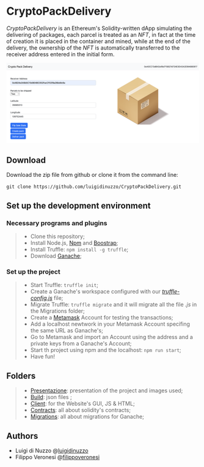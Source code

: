 # CryptoPackDelivery
_CryptoPackDelivery_ is an Ethereum's Solidity-written dApp simulating the delivering of packages, each parcel is treated as an _NFT_, in fact at the time of creation it is placed in the container and mined, while at the end of the delivery, the ownership of the _NFT_ is automatically transferred to the receiver address entered in the initial form.

<p align="center">
  <img src="https://github.com/luigidinuzzo/CryptoPackDelivery/blob/main/Presentazione/img/webApp.png" alt="webApp"/>
</p>


## Download
Download the zip file from github or clone it from the command line:

```
git clone https://github.com/luigidinuzzo/CryptoPackDelivery.git
```

## Set up the development environment
### Necessary programs and plugins

> + Clone this repository;
> + Install Node.js, [Npm](https://nodejs.org/en) and [Boostrap](https://getbootstrap.com);
> + Install Truffle: ```npm install -g truffle```;
> + Download [Ganache](https://www.trufflesuite.com/ganache);

### Set up the project
> + Start Truffle: ```truffle init```;
> + Create a Ganache's workspace configured with our [_truffle-config.js_](https://github.com/luigidinuzzo/CryptoPackDelivery/blob/main/truffle-config.js) file;
> + Migrate Truffle: ```truffle migrate``` and it will migrate all the file _.js_ in the Migrations folder;
> + Create a [Metamask](https://metamask.io) Account for testing the transactions;
> + Add a localhost newtwork in your Metamask Account specifing the same URL as Ganache's;
> + Go to Metamask and import an Account using the address and a private keys from a Ganache's Account;
> + Start th project using npm and the localhost: ```npm run start```;
> + Have fun! 




## Folders

> + [Presentazione][lk_pre]: presentation of the project and images used;
> + [Build][lk_bui]: json files ;
> + [Client][lk_clt]:  for the Website's GUI, JS & HTML;
> + [Contracts][lk_con]: all about solidity's contracts;
> + [Migrations][lk_mig]: all about migrations for Ganache;

[lk_pre]: https://github.com/luigidinuzzo/CryptoPackDelivery/tree/main/Presentazione	"Presentazione"
[lk_bui]: https://github.com/luigidinuzzo/CryptoPackDelivery/tree/main/build "Build"
[lk_clt]: https://github.com/luigidinuzzo/CryptoPackDelivery/tree/main/client "Client"
[lk_con]: https://github.com/luigidinuzzo/CryptoPackDelivery/tree/main/contracts "Contracts"
[lk_mig]: https://github.com/luigidinuzzo/CryptoPackDelivery/tree/main/migrations "Migrations"



## Authors

+ Luigi di Nuzzo @[luigidinuzzo](https://github.com/luigidinuzzo)
+ Filippo Veronesi @[filippoveronesi](https://github.com/filippoveronesi)
